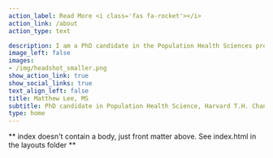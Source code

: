 ```yaml
---
action_label: Read More <i class='fas fa-rocket'></i>
action_link: /about
action_type: text

description: I am a PhD candidate in the Population Health Sciences program at the [Harvard T.H. Chan School of Public Health](https://www.hsph.harvard.edu/) in the Department of [Nutrition](https://www.hsph.harvard.edu/nutrition/). My work centers on applying <span style="font-family:Metropolis-SB">causal inference, epidemiologic, and simulation-based methods</span> to improve health policies and programs, especially those that reduce <span style="font-family:Metropolis-SB">disparities</span> in food access, obesity, and cardiometabolic disease.</span>  I hold an MS in Epidemiology and a BA in Public Health from [UC Berkeley](https://publichealth.berkeley.edu/), and currently play oboe/English horn with the [Longwood Symphony Orchestra](http://longwoodsymphony.org/) and the [GSAS Symphony Orchestra.](https://engage.gsas.harvard.edu/organization/gsasstudentcenterorchestra)
image_left: false
images:
- /img/headshot_smaller.png
show_action_link: true
show_social_links: true
text_align_left: false
title: Matthew Lee, MS
subtitle: PhD candidate in Population Health Science, Harvard T.H. Chan School of Public Health, Department of Nutrition 
type: home
---
```


** index doesn't contain a body, just front matter above.
See index.html in the layouts folder **
